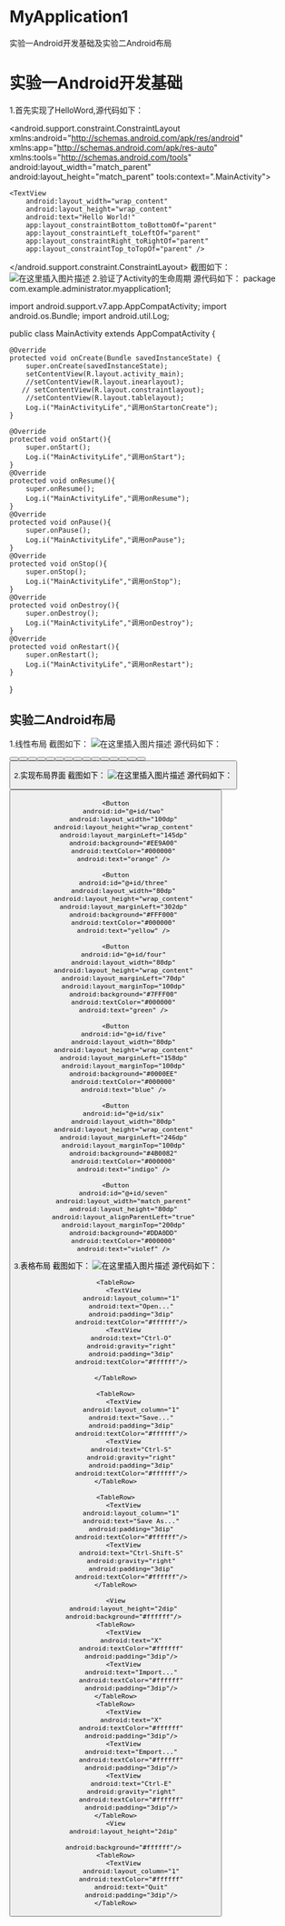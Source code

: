 # MyApplication1
实验一Android开发基础及实验二Android布局

# 实验一Android开发基础

1.首先实现了HelloWord,源代码如下：
<?xml version="1.0" encoding="utf-8"?>
<android.support.constraint.ConstraintLayout xmlns:android="http://schemas.android.com/apk/res/android"
    xmlns:app="http://schemas.android.com/apk/res-auto"
    xmlns:tools="http://schemas.android.com/tools"
    android:layout_width="match_parent"
    android:layout_height="match_parent"
    tools:context=".MainActivity">

    <TextView
        android:layout_width="wrap_content"
        android:layout_height="wrap_content"
        android:text="Hello World!"
        app:layout_constraintBottom_toBottomOf="parent"
        app:layout_constraintLeft_toLeftOf="parent"
        app:layout_constraintRight_toRightOf="parent"
        app:layout_constraintTop_toTopOf="parent" />

</android.support.constraint.ConstraintLayout>
截图如下：
![在这里插入图片描述](https://img-blog.csdnimg.cn/20190318192534258.png?x-oss-process=image/watermark,type_ZmFuZ3poZW5naGVpdGk,shadow_10,text_aHR0cHM6Ly9ibG9nLmNzZG4ubmV0L1NhbW11cmFtYXQ=,size_16,color_FFFFFF,t_70)
2.验证了Activity的生命周期
源代码如下：
package com.example.administrator.myapplication1;

import android.support.v7.app.AppCompatActivity;
import android.os.Bundle;
import android.util.Log;

public class MainActivity extends AppCompatActivity {

    @Override
    protected void onCreate(Bundle savedInstanceState) {
        super.onCreate(savedInstanceState);
        setContentView(R.layout.activity_main);
        //setContentView(R.layout.inearlayout);
       // setContentView(R.layout.constraintlayout);
        //setContentView(R.layout.tablelayout);
        Log.i("MainActivityLife","调用onStartonCreate");
    }

    @Override
    protected void onStart(){
        super.onStart();
        Log.i("MainActivityLife","调用onStart");
    }
    @Override
    protected void onResume(){
        super.onResume();
        Log.i("MainActivityLife","调用onResume");
    }
    @Override
    protected void onPause(){
        super.onPause();
        Log.i("MainActivityLife","调用onPause");
    }
    @Override
    protected void onStop(){
        super.onStop();
        Log.i("MainActivityLife","调用onStop");
    }
    @Override
    protected void onDestroy(){
        super.onDestroy();
        Log.i("MainActivityLife","调用onDestroy");
    }
    @Override
    protected void onRestart(){
        super.onRestart();
        Log.i("MainActivityLife","调用onRestart");
    }
}


## 实验二Android布局

1.线性布局
截图如下：
![在这里插入图片描述](https://img-blog.csdnimg.cn/20190318193220862.png?x-oss-process=image/watermark,type_ZmFuZ3poZW5naGVpdGk,shadow_10,text_aHR0cHM6Ly9ibG9nLmNzZG4ubmV0L1NhbW11cmFtYXQ=,size_16,color_FFFFFF,t_70)
源代码如下：
<?xml version="1.0" encoding="utf-8"?>
<LinearLayout xmlns:android="http://schemas.android.com/apk/res/android"
    xmlns:tools="http://schemas.android.com/tools"
    android:orientation="vertical"
    android:layout_width="match_parent"
    android:layout_height="match_parent"
    android:background="#000000">
    <LinearLayout
        android:layout_width="wrap_content"
        android:layout_height="wrap_content"
        android:orientation="horizontal">
        <Button
            android:layout_width="wrap_content"
            android:layout_height="wrap_content"
            android:textColor="#7D7D7D"
            android:text="one,one"
            android:textSize="10dp"/>
        <Button
            android:layout_width="wrap_content"
            android:layout_height="wrap_content"
            android:textColor="#7D7D7D"
            android:text="one,two"
            android:textSize="10dp"/>
        <Button
            android:layout_width="wrap_content"
            android:layout_height="wrap_content"
            android:textColor="#7D7D7D"
            android:text="one,three"
            android:textSize="10dp"/>
        <Button
            android:layout_width="wrap_content"
            android:layout_height="wrap_content"
            android:textColor="#7D7D7D"
            android:text="one,four"
            android:textSize="10dp"/>
    </LinearLayout>
    <LinearLayout
        android:layout_width="wrap_content"
        android:layout_height="wrap_content"
        android:orientation="horizontal">
        <Button
            android:layout_width="wrap_content"
            android:layout_height="wrap_content"
            android:textColor="#7D7D7D"
            android:text="two,one"
            android:textSize="10dp"/>
        <Button
            android:layout_width="wrap_content"
            android:layout_height="wrap_content"
            android:textColor="#7D7D7D"
            android:text="two,two"
            android:textSize="10dp"/>
        <Button
            android:layout_width="wrap_content"
            android:layout_height="wrap_content"
            android:textColor="#7D7D7D"
            android:text="two,three"
            android:textSize="10dp"/>
        <Button
            android:layout_width="wrap_content"
            android:layout_height="wrap_content"
            android:textColor="#7D7D7D"
            android:text="two,four"
            android:textSize="10dp"/>
    </LinearLayout>
    <LinearLayout
        android:layout_width="wrap_content"
        android:layout_height="wrap_content"
        android:orientation="horizontal">
        <Button
            android:layout_width="wrap_content"
            android:layout_height="wrap_content"
            android:textColor="#7D7D7D"
            android:text="three,one"
            android:textSize="10dp"/>
        <Button
            android:layout_width="wrap_content"
            android:layout_height="wrap_content"
            android:textColor="#7D7D7D"
            android:text="three,two"
            android:textSize="10dp"/>
        <Button
            android:layout_width="wrap_content"
            android:layout_height="wrap_content"
            android:textColor="#7D7D7D"
            android:text="one,three"
            android:textSize="10dp"/>
        <Button
            android:layout_width="wrap_content"
            android:layout_height="wrap_content"
            android:textColor="#7D7D7D"
            android:text="three,four"
            android:textSize="10dp"/>
    </LinearLayout>
    <LinearLayout
        android:layout_width="wrap_content"
        android:layout_height="wrap_content"
        android:orientation="horizontal">
        <Button
            android:layout_width="wrap_content"
            android:layout_height="wrap_content"
            android:textColor="#7D7D7D"
            android:text="four,one"
            android:textSize="10dp"/>
        <Button
            android:layout_width="wrap_content"
            android:layout_height="wrap_content"
            android:textColor="#7D7D7D"
            android:text="four,two"
            android:textSize="10dp"/>
        <Button
            android:layout_width="wrap_content"
            android:layout_height="wrap_content"
            android:textColor="#7D7D7D"
            android:text="four,three"
            android:textSize="10dp"/>
        <Button
            android:layout_width="wrap_content"
            android:layout_height="wrap_content"
            android:textColor="#7D7D7D"
            android:text="four,four"
            android:textSize="10dp"/>
    </LinearLayout>
</LinearLayout>

2.实现布局界面
截图如下：
![在这里插入图片描述](https://img-blog.csdnimg.cn/20190318193731316.png?x-oss-process=image/watermark,type_ZmFuZ3poZW5naGVpdGk,shadow_10,text_aHR0cHM6Ly9ibG9nLmNzZG4ubmV0L1NhbW11cmFtYXQ=,size_16,color_FFFFFF,t_70)
源代码如下：
<?xml version="1.0" encoding="utf-8"?>
<RelativeLayout xmlns:android="http://schemas.android.com/apk/res/android"
    xmlns:tools="http://schemas.android.com/tools"
    android:layout_width="match_parent"
    android:layout_height="match_parent"
    android:minHeight="0dp"
    android:background="#000000"
    android:orientation="horizontal">
    <Button
        android:id="@+id/one"
        android:layout_width="80dp"
        android:layout_height="wrap_content"
        android:background="#FF0000"
        android:layout_marginLeft="3dp"
        android:textColor="#000000"
        android:text="Red" />

    <Button
        android:id="@+id/two"
        android:layout_width="100dp"
        android:layout_height="wrap_content"
        android:layout_marginLeft="145dp"
        android:background="#EE9A00"
        android:textColor="#000000"
        android:text="orange" />

    <Button
        android:id="@+id/three"
        android:layout_width="80dp"
        android:layout_height="wrap_content"
        android:layout_marginLeft="302dp"
        android:background="#FFF000"
        android:textColor="#000000"
        android:text="yellow" />

    <Button
        android:id="@+id/four"
        android:layout_width="80dp"
        android:layout_height="wrap_content"
        android:layout_marginLeft="70dp"
        android:layout_marginTop="100dp"
        android:background="#7FFF00"
        android:textColor="#000000"
        android:text="green" />

    <Button
        android:id="@+id/five"
        android:layout_width="80dp"
        android:layout_height="wrap_content"
        android:layout_marginLeft="158dp"
        android:layout_marginTop="100dp"
        android:background="#0000EE"
        android:textColor="#000000"
        android:text="blue" />

    <Button
        android:id="@+id/six"
        android:layout_width="80dp"
        android:layout_height="wrap_content"
        android:layout_marginLeft="246dp"
        android:layout_marginTop="100dp"
        android:background="#4B0082"
        android:textColor="#000000"
        android:text="indigo" />

    <Button
        android:id="@+id/seven"
        android:layout_width="match_parent"
        android:layout_height="80dp"
        android:layout_alignParentLeft="true"
        android:layout_marginTop="200dp"
        android:background="#DDA0DD"
        android:textColor="#000000"
        android:text="violef" />
</RelativeLayout>

3.表格布局
截图如下：
![在这里插入图片描述](https://img-blog.csdnimg.cn/20190318193951842.png?x-oss-process=image/watermark,type_ZmFuZ3poZW5naGVpdGk,shadow_10,text_aHR0cHM6Ly9ibG9nLmNzZG4ubmV0L1NhbW11cmFtYXQ=,size_16,color_FFFFFF,t_70)
源代码如下：
<?xml version="1.0" encoding="utf-8"?>
<TableLayout xmlns:android="http://schemas.android.com/apk/res/android"
    android:layout_width="match_parent"
    android:layout_height="match_parent"
    android:stretchColumns="1"
    android:background="#000000">

    <TableRow>
        <TextView
            android:layout_column="1"
            android:text="Open..."
            android:padding="3dip"
            android:textColor="#ffffff"/>
        <TextView
            android:text="Ctrl-O"
            android:gravity="right"
            android:padding="3dip"
            android:textColor="#ffffff"/>

    </TableRow>

    <TableRow>
        <TextView
            android:layout_column="1"
            android:text="Save..."
            android:padding="3dip"
            android:textColor="#ffffff"/>
        <TextView
            android:text="Ctrl-S"
            android:gravity="right"
            android:padding="3dip"
            android:textColor="#ffffff"/>
    </TableRow>

    <TableRow>
        <TextView
            android:layout_column="1"
            android:text="Save As..."
            android:padding="3dip"
            android:textColor="#ffffff"/>
        <TextView
            android:text="Ctrl-Shift-S"
            android:gravity="right"
            android:padding="3dip"
            android:textColor="#ffffff"/>
    </TableRow>

    <View
        android:layout_height="2dip"
        android:background="#ffffff"/>
    <TableRow>
        <TextView
            android:text="X"
            android:textColor="#ffffff"
            android:padding="3dip"/>
        <TextView
            android:text="Import..."
            android:textColor="#ffffff"
            android:padding="3dip"/>
    </TableRow>
    <TableRow>
        <TextView
            android:text="X"
            android:textColor="#ffffff"
            android:padding="3dip"/>
        <TextView
            android:text="Emport..."
            android:textColor="#ffffff"
            android:padding="3dip"/>
        <TextView
            android:text="Ctrl-E"
            android:gravity="right"
            android:textColor="#ffffff"
            android:padding="3dip"/>
    </TableRow>
    <View
        android:layout_height="2dip"

        android:background="#ffffff"/>
    <TableRow>
        <TextView
            android:layout_column="1"
            android:textColor="#ffffff"
            android:text="Quit"
            android:padding="3dip"/>
    </TableRow>
</TableLayout>



